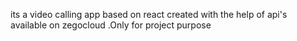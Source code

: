 its a video calling app based on react created with the help of api's available on zegocloud .Only for project purpose
